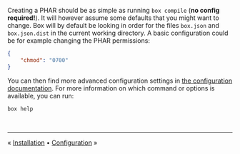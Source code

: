Creating a PHAR should be as simple as running `box compile` (**no config required!**). It will however assume some
defaults that you might want to change. Box will by default be looking in order for the files `box.json` and
`box.json.dist` in the current working directory. A basic configuration could be for example changing the PHAR
permissions:

```json
{
    "chmod": "0700"
}
```

You can then find more advanced configuration settings in [the configuration documentation](configuration.md).
For more information on which command or options is available, you can run:

```
box help
```

<br />
<hr />

« [Installation](installation.md#installation) • [Configuration](configuration.md#configuration) »
